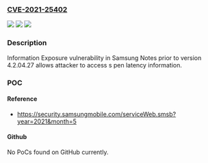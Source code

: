 ### [CVE-2021-25402](https://cve.mitre.org/cgi-bin/cvename.cgi?name=CVE-2021-25402)
![](https://img.shields.io/static/v1?label=Product&message=Samsung%20Notes&color=blue)
![](https://img.shields.io/static/v1?label=Version&message=%3C%204.2.04.27%20&color=brighgreen)
![](https://img.shields.io/static/v1?label=Vulnerability&message=CWE-922%3A%20Insecure%20Storage%20of%20Sensitive%20Information&color=brighgreen)

### Description

Information Exposure vulnerability in Samsung Notes prior to version 4.2.04.27 allows attacker to access s pen latency information.

### POC

#### Reference
- https://security.samsungmobile.com/serviceWeb.smsb?year=2021&month=5

#### Github
No PoCs found on GitHub currently.

